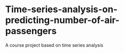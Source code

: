 # Time-series-analysis-on-predicting-number-of-air-passengers
A course project based on time series analysis
